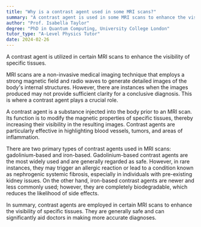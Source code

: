 ```yaml
---
title: "Why is a contrast agent used in some MRI scans?"
summary: "A contrast agent is used in some MRI scans to enhance the visibility of certain tissues."
author: "Prof. Isabella Taylor"
degree: "PhD in Quantum Computing, University College London"
tutor_type: "A-Level Physics Tutor"
date: 2024-02-26
---
```


A contrast agent is utilized in certain MRI scans to enhance the visibility of specific tissues.

MRI scans are a non-invasive medical imaging technique that employs a strong magnetic field and radio waves to generate detailed images of the body's internal structures. However, there are instances when the images produced may not provide sufficient clarity for a conclusive diagnosis. This is where a contrast agent plays a crucial role.

A contrast agent is a substance injected into the body prior to an MRI scan. Its function is to modify the magnetic properties of specific tissues, thereby increasing their visibility in the resulting images. Contrast agents are particularly effective in highlighting blood vessels, tumors, and areas of inflammation.

There are two primary types of contrast agents used in MRI scans: gadolinium-based and iron-based. Gadolinium-based contrast agents are the most widely used and are generally regarded as safe. However, in rare instances, they may trigger an allergic reaction or lead to a condition known as nephrogenic systemic fibrosis, especially in individuals with pre-existing kidney issues. On the other hand, iron-based contrast agents are newer and less commonly used; however, they are completely biodegradable, which reduces the likelihood of side effects.

In summary, contrast agents are employed in certain MRI scans to enhance the visibility of specific tissues. They are generally safe and can significantly aid doctors in making more accurate diagnoses.
    